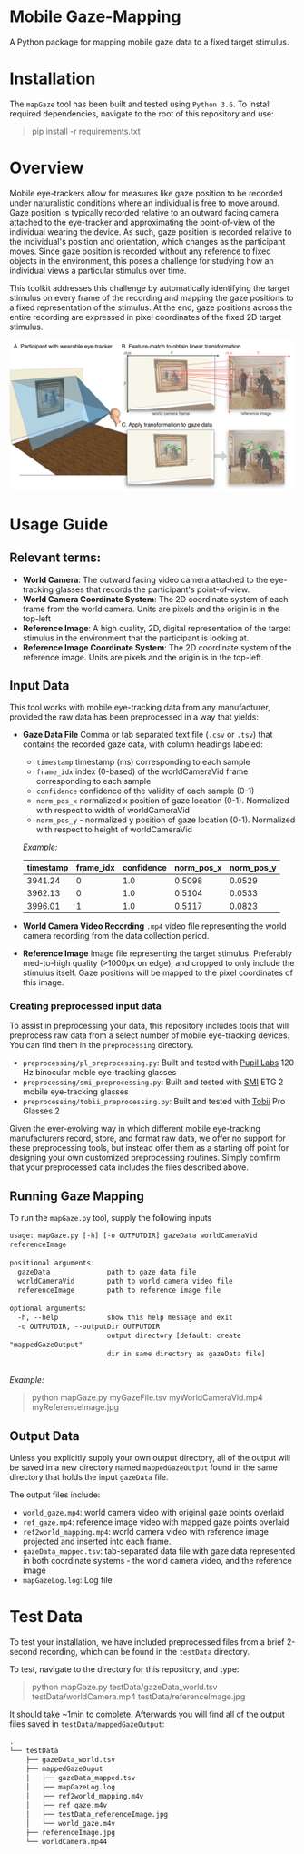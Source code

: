 # Mobile Gaze-Mapping

A Python package for mapping mobile gaze data to a fixed target stimulus. 

# Installation
The `mapGaze` tool has been built and tested using `Python 3.6`. To install required dependencies, navigate to the root of this repository and use:

> pip install -r requirements.txt

# Overview

Mobile eye-trackers allow for measures like gaze position to be recorded under naturalistic conditions where an individual is free to move around. Gaze position is typically recorded relative to an outward facing camera attached to the eye-tracker and approximating the point-of-view of the individual wearing the device. As such, gaze position is recorded relative to the individual's position and orientation, which changes as the participant moves. Since gaze position is recorded without any reference to fixed objects in the environment, this poses a challenge for studying how an individual views a particular stimulus over time. 

This toolkit addresses this challenge by automatically identifying the target stimulus on every frame of the recording and mapping the gaze positions to a fixed representation of the stimulus. At the end, gaze positions across the entire recording are expressed in pixel coordinates of the fixed 2D target stimulus. 

![](figures/overviewFig.png)

# Usage Guide

## Relevant terms:
* **World Camera**: The outward facing video camera attached to the eye-tracking glasses that records the participant's point-of-view. 
* **World Camera Coordinate System**: The 2D coordinate system of each frame from the world camera. Units are pixels and the origin is in the top-left
* **Reference Image**: A high quality, 2D, digital representation of the target stimulus in the environment that the participant is looking at. 
* **Reference Image Coordinate System**: The 2D coordinate system of the reference image. Units are pixels and the origin is in the top-left.

## Input Data

This tool works with mobile eye-tracking data from any manufacturer, provided the raw data has been preprocessed in a way that yields: 

* **Gaze Data File**
Comma or tab separated text file (`.csv` or `.tsv`) that contains the recorded gaze data, with column headings labeled:

	* `timestamp` timestamp (ms) corresponding to each sample
	* `frame_idx` index (0-based) of the worldCameraVid frame corresponding to each sample
	* `confidence` confidence of the validity of each sample (0-1)
	* `norm_pos_x` normalized x position of gaze location (0-1). Normalized with respect to width of worldCameraVid
	* `norm_pos_y` - normalized y position of gaze location (0-1). Normalized with respect to height of worldCameraVid 

	*Example:*

	| timestamp | frame_idx | confidence | norm\_pos\_x | norm\_pos\_y |
	|-----------|-----------|------------|------------|------------|
	| 3941.24   | 0         | 1.0        | 0.5098     | 0.0529     |
	| 3962.13   | 0         | 1.0        | 0.5104     | 0.0533     |
	| 3996.01   | 1         | 1.0        | 0.5117     | 0.0823     |

* **World Camera Video Recording**
 `.mp4` video file representing the world camera recording from the data collection period. 
 
* **Reference Image** 
Image file representing the target stimulus. Preferably med-to-high quality (>1000px on edge), and cropped to only include the stimulus itself. Gaze positions will be mapped to the pixel coordinates of this image. 

### Creating preprocessed input data

To assist in preprocessing your data, this repository includes tools that will preprocess raw data from a select number of mobile eye-tracking devices. You can find them in the `preprocessing` directory. 

* `preprocessing/pl_preprocessing.py`: Built and tested with [Pupil Labs](https://pupil-labs.com/) 120 Hz binocular moble eye-tracking glasses
* `preprocessing/smi_preprocessing.py`: Built and tested with [SMI](https://www.smivision.com/) ETG 2 mobile eye-tracking glasses
* `preprocessing/tobii_preprocessing.py`: Built and tested with [Tobii](https://www.tobii.com/) Pro Glasses 2

Given the ever-evolving way in which different mobile eye-tracking manufacturers record, store, and format raw data, we offer no support for these preprocessing tools, but instead offer them as a starting off point for designing your own customized preprocessing routines. Simply comfirm that your preprocessed data includes the files described above. 

## Running Gaze Mapping

To run the `mapGaze.py` tool, supply the following inputs

```
usage: mapGaze.py [-h] [-o OUTPUTDIR] gazeData worldCameraVid referenceImage

positional arguments:
  gazeData              path to gaze data file
  worldCameraVid        path to world camera video file
  referenceImage        path to reference image file

optional arguments:
  -h, --help            show this help message and exit
  -o OUTPUTDIR, --outputDir OUTPUTDIR
                        output directory [default: create "mappedGazeOutput"
                        dir in same directory as gazeData file]
                        
```

*Example:*
> python mapGaze.py myGazeFile.tsv myWorldCameraVid.mp4 myReferenceImage.jpg

## Output Data
Unless you explicitly supply your own output directory, all of the output will be saved in a new directory named `mappedGazeOutput` found in the same directory that holds the input `gazeData` file. 

The output files include:    

* `world_gaze.mp4`: world camera video with original gaze points overlaid  
* `ref_gaze.mp4`: reference image video with mapped gaze points overlaid
* `ref2world_mapping.mp4`: world camera video with reference image projected and inserted into each frame.
* `gazeData_mapped.tsv`: tab-separated data file with gaze data represented in both coordinate systems - the world camera video, and the reference image 
* `mapGazeLog.log`: Log file 


# Test Data
To test your installation, we have included preprocessed files from a brief 2-second recording, which can be found in the `testData` directory. 

To test, navigate to the directory for this repository, and type:

> python mapGaze.py testData/gazeData_world.tsv testData/worldCamera.mp4 testData/referenceImage.jpg

It should take ~1min to complete. Afterwards you will find all of the output files saved in `testData/mappedGazeOutput`:

```
.
└── testData
    ├── gazeData_world.tsv
    ├── mappedGazeOuput
    │   ├── gazeData_mapped.tsv
    │   ├── mapGazeLog.log
    │   ├── ref2world_mapping.m4v
    │   ├── ref_gaze.m4v
    │   ├── testData_referenceImage.jpg
    │   └── world_gaze.m4v
    ├── referenceImage.jpg
    └── worldCamera.mp44
```




